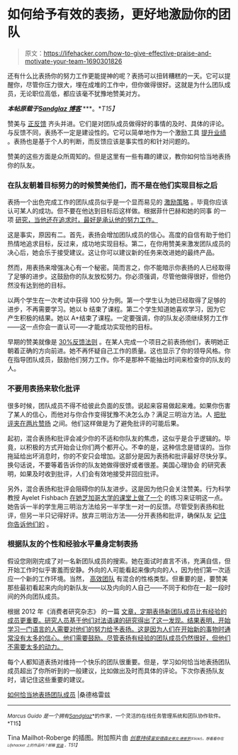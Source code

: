 # 如何给予有效的表扬，更好地激励你的团队

> 原文：<https://lifehacker.com/how-to-give-effective-praise-and-motivate-your-team-1690301826>

还有什么比表扬你的努力工作更能提神的呢？表扬可以扭转糟糕的一天。它可以提醒你，尽管你压力很大，埋在成堆的工作中，但你做得很好。这就是为什么团队成员，无论职位高低，都应该毫不犹豫地赞美对方。



***本帖原载于***[***Sandglaz 博客***](http://blog.sandglaz.com/properly-praise-team-members/) ***。**T15】*

赞美与 [正反馈](http://blog.sandglaz.com/give-feedback-will-improve-teams-productivity/) 齐头并进。它们是对团队成员做得好的事情的及时、具体的评论。与反馈不同，表扬不一定是建设性的。它可以简单地作为一个激励工具 [提升业绩](http://blog.sandglaz.com/hobbies-can-improve-performance-at-work/) 。表扬也是基于个人的判断，而反馈应该是事实性的和针对问题的。

赞美的这些方面是众所周知的。但是这里有一些有趣的建议，教你如何恰当地表扬你的队友。

### 在队友朝着目标努力的时候赞美他们，而不是在他们实现目标之后

表扬一个出色完成工作的团队成员似乎是一个显而易见的 [激励策略](http://blog.sandglaz.com/surprising-motivation-tricks-backed-science/) 。毕竟你应该认可某人的成功。但不要在他达到目标后这样做。根据菲什巴赫和她的同事 的一项 [研究，当他还在追求时，最好是承认他的努力工作。](http://faculty.chicagobooth.edu/ayelet.fishbach/research/FEF%20Compass%202010.pdf)

这是事实，原因有二。首先，表扬会增加团队成员的信心。高度的自信有助于他们热情地追求目标，反过来，成功地实现目标。第二，在你用赞美来激发团队成员的决心后，她会乐于接受建议。这让你可以建议新的任务来改进她的最终产品。

然而，用表扬来增强决心有一个秘密。简而言之，你不能暗示你表扬的人已经取得了足够的进步。这鼓励你的队友放松努力。你必须强调，尽管他做得很好，但他仍然没有达到他的目标。

以两个学生在一次考试中获得 100 分为例。第一个学生认为她已经取得了足够的进步，不再需要学习。她以 b 结束了课程。第二个学生知道她喜欢学习，因为它产生积极的结果。她以 A+结束了课程。一定要强调，你的队友必须继续努力工作——这一点你会一直认可——才能成功实现他的目标。

早期的赞美就像是 [30%反馈法则](http://blog.sandglaz.com/30-percent-feedback-rule/) 。在某人完成一个项目之前表扬他们，表明她正朝着正确的方向前进。她不再怀疑自己工作的质量。这也显示了你的领导风格。你在指导团队成员，鼓励他们努力工作。你不是那种不能抽出时间来检查你的队友的人。

### 不要用表扬来软化批评

很多时候，团队成员不得不给彼此负面的反馈。说起来容易做起来难。如果你伤害了某人的信心，而他对与你合作变得犹豫不决怎么办？满足三明治方法。人 [把批评夹在两片赞扬](https://lifehacker.com/how-to-give-criticism-without-sounding-like-a-jerk-5915687) 之间。他们这样做是为了避免批评的可能后果。

起初，混合表扬和批评会减少你的不适和你队友的焦虑，这似乎是合乎逻辑的。毕竟，以积极的方式开始会让你们两个都开心。不幸的是，这种信念是错误的。当你拖延给出坏消息时，你的不安只会增加。这部分是因为表扬和批评最好尽快分享。换句话说，不要等着告诉你的队友她做得很好或者很差。美国心理协会 的研究表明，如果及时收到批评，人们会有效地接受并回应批评。

另外，混合表扬和批评会阻碍你的队友进步。这是因为他只会关注赞美。行为科学教授 Ayelet Fishbach [在她芝加哥大学的课堂上做了一个](http://www.nytimes.com/2013/04/06/your-money/how-to-give-effective-feedback-both-positive-and-negative.html?pagewanted=all&_r=1&) 的练习来证明这一点。她告诉一半的学生用三明治方法给另一半学生一对一的反馈。尽管受到表扬和批评，但另一半只记得好评。放弃三明治方法——分开表扬和批评，确保队友 [记住你告诉他们的](https://lifehacker.com/how-can-i-learn-to-take-criticism-without-taking-it-per-5915488) 。

### 根据队友的个性和经验水平量身定制表扬

假设您刚刚完成了对一名新团队成员的搜索。她在面试时直言不讳，充满自信，但开始工作时似乎害羞而安静。外向的人可能看起来像内向的人，因为他们第一次适应一个新的工作环境。当然， [高效团队](http://blog.sandglaz.com/6-charactersitics-highly-effective-team/) 有混合的性格类型。但重要的是，要赞美那些最初看起来内向的新队友——以及内向的人自己——不同于和你在一起一段时间的外向团队成员。

根据 2012 年《消费者研究杂志》 的一篇 [文章，定期表扬新团队成员比有经验的成员更重要。研究人员基于他们对法语课的研究得出了这一发现。结果表明，开始学习一门语言的人需要对他们的努力给予表扬。这是因为人们在开始新的事物时通常没有太多的信心。他们需要鼓励。尽管表扬有经验的团队成员仍然很好，但他们不需要太多的动力。](http://www.mendeley.com/catalog/tell-me-i-wrong-experts-seek-respond-negative-feedback/)

每个人都知道表扬对维持一个快乐的团队很重要。但是，学习如何恰当地表扬团队成员超出了你所听到的一般建议，比如做出及时而具体的评论。下次你表扬队友时，请记住这些重要的建议。

[如何恰当地表扬团队成员](http://blog.sandglaz.com/properly-praise-team-members/) |桑德格雷兹

* * *

<small>*Marcus Guido 是一个拥有*</small>[<small>*Sandglaz*</small>](http://www.sandglaz.com/)<small>*的作家，一个灵活的在线任务管理系统和团队协作软件。*T15】</small>

Tina Mailhot-Roberge 的插图。附加照片由 [*<small>创意持续</small>*](https://www.flickr.com/photos/aalto-cs/9669248935)*<small></small>*<small>[*<small>富安德森</small>*](https://www.flickr.com/photos/memestate/3159343310)*<small></small>*<small>[*<small>史蒂文·德普罗</small>*](https://www.flickr.com/photos/stevendepolo/4294686346)*<small>(Flickr)。想看看你在 Lifehacker 上的作品吗？邮箱</small>* [*<small>安迪</small>*](mailto:andy@lifehacker.com) *<small>。</small>T51】*</small></small>

<small><small></small></small>